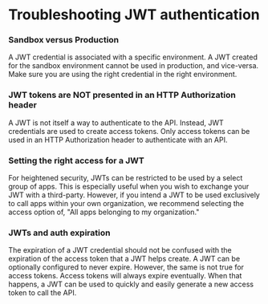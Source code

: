 # Troubleshooting JWT authentication
    
### Sandbox versus Production
	
A JWT credential is associated with a specific environment. A JWT created for the sandbox environment cannot be used in production, and vice-versa. Make sure you are using the right credential in the right environment.
    
### JWT tokens are NOT presented in an HTTP Authorization header
	
A JWT is not itself a way to authenticate to the API. Instead, JWT credentials are used to create access tokens. Only access tokens can be used in an HTTP Authorization header to authenticate with an API.
    
### Setting the right access for a JWT
	
For heightened security, JWTs can be restricted to be used by a select group of apps. This is especially useful when you wish to exchange your JWT with a third-party. However, if you intend a JWT to be used exclusively to call apps within your own organization, we recommend selecting the access option of, "All apps belonging to my organization."
    
### JWTs and auth expiration
	
The expiration of a JWT credential should not be confused with the expiration of the access token that a JWT helps create. A JWT can be optionally configured to never expire. However, the same is not true for access tokens. Access tokens will always expire eventually. When that happens, a JWT can be used to quickly and easily generate a new access token to call the API. 

